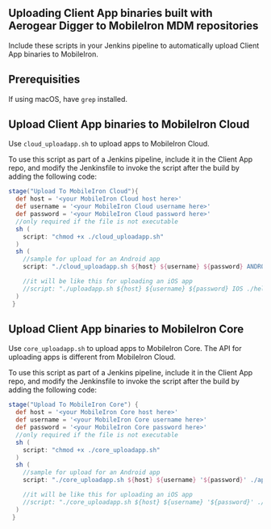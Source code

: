 ## Uploading Client App binaries built with Aerogear Digger to MobileIron MDM repositories

Include these scripts in your Jenkins pipeline to automatically upload Client App binaries to MobileIron.

## Prerequisities
If using macOS, have `grep` installed.

## Upload Client App binaries to MobileIron Cloud

Use `cloud_uploadapp.sh` to upload apps to MobileIron Cloud.

To use this script as part of a Jenkins pipeline, include it in the Client App repo, and modify the Jenkinsfile to invoke the script after the build by adding the following code:

```groovy
stage("Upload To MobileIron Cloud"){
  def host = '<your MobileIron Cloud host here>'
  def username = '<your MobileIron Cloud username here>'
  def password = '<your MobileIron Cloud password here>'
  //only required if the file is not executable
  sh (
    script: "chmod +x ./cloud_uploadapp.sh"
  )
  sh (
    //sample for upload for an Android app
    script: "./cloud_uploadapp.sh ${host} ${username} ${password} ANDROID ./app/build/outputs/apk/app-debug.apk"

    //it will be like this for uploading an iOS app
    //script: "./uploadapp.sh ${host} ${username} ${password} IOS ./helloworld-ios/build/Debug-iphoneos/myapp.ipa"
  )
 }
```

## Upload Client App binaries to MobileIron Core

Use `core_uploadapp.sh` to upload apps to MobileIron Core. The API for uploading apps is different from  MobileIron Cloud.

To use this script as part of a Jenkins pipeline, include it in the Client App repo, and modify the Jenkinsfile to invoke the script after the build by adding the following code:

```groovy
stage("Upload To MobileIron Core") {
  def host = '<your MobileIron Core host here>'
  def username = '<your MobileIron Core username here>'
  def password = '<your MobileIron Core password here>'
  //only required if the file is not executable
  sh (
    script: "chmod +x ./core_uploadapp.sh"
  )
  sh (
    //sample for upload for an Android app
    script: "./core_uploadapp.sh ${host} ${username} '${password}' ./app/build/outputs/apk/app-debug.apk"

    //it will be like this for uploading an iOS app
    //script: "./core_uploadapp.sh ${host} ${username} '${password}' ./helloworld-ios/build/Debug-iphoneos/myapp.ipa"
  )
 }
 ```

